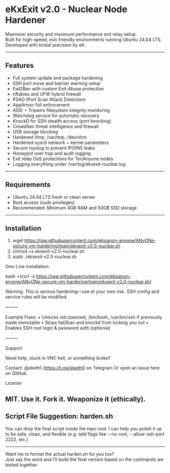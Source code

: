 # eKxExit v2.0 - Nuclear Node Hardener

Maximum security and maximum performance exit relay setup.  
Built for high-speed, exit-friendly environments running Ubuntu 24.04 LTS.  
Developed with brutal precision by eK.

---

## Features

- Full system update and package hardening
- SSH port move and banner warning setup
- Fail2Ban with custom Exit-Abuse protection
- nftables and UFW hybrid firewall
- PSAD (Port Scan Attack Detection)
- AppArmor full enforcement
- AIDE + Tripwire filesystem integrity monitoring
- Watchdog service for automatic recovery
- KnockD for SSH stealth access (port knocking)
- CrowdSec threat intelligence and firewall
- USB storage blocking
- Hardened /tmp, /var/tmp, /dev/shm
- Hardened sysctl network + kernel parameters
- Secure rsyslog to prevent IP/DNS leaks
- Honeypot user trap and audit logging
- Exit relay DoS protections for Tor/Anyone nodes
- Logging everything under /var/log/ekxexit-nuclear.log

---

## Requirements

- Ubuntu 24.04 LTS fresh or clean server
- Root access (sudo privileges)
- Recommended: Minimum 4GB RAM and 50GB SSD storage

---

## Installation

1) wget https://raw.githubusercontent.com/ekisanon-anyone/ANyONe-secure-vm-hardering/main/ekxexit-v2.0-nuclear.sh
2) chmod +x ekxexit-v2.0-nuclear.sh
3) sudo ./ekxexit-v2.0-nuclear.sh

One-Line installation:

bash <(curl -s https://raw.githubusercontent.com/ekisanon-anyone/ANyONe-secure-vm-hardering/main/ekxexit-v2.0-nuclear.sh)

Warning: This is serious hardening—use at your own risk. SSH config and service rules will be modified.

⸻

Example Fixes:
 • Unlocks /etc/passwd, /bin/bash, /usr/bin/ssh if previously made immutable
 • Stops fail2ban and knockd from locking you out
 • Enables SSH root login & password auth (optional)

⸻

Support

Need help, stuck in VNC hell, or something broke?

Contact: @eketh1 (https://t.me/eketh1) on Telegram
Or open an issue here on GitHub.

License

MIT. Use it. Fork it. Weaponize it (ethically).
---

## Script File Suggestion: harden.sh
You can drop the final script inside the repo root. I can help you polish it up to be safe, clean, and flexible (e.g. add flags like --no-root, --allow-ssh-port 2222, etc.)

---

Want me to format the actual harden.sh for you too?  
Just say the word and I’ll build the final version based on the commands we tested together.
